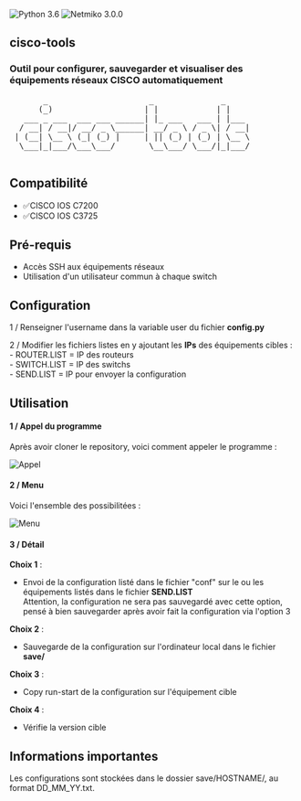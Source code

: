 ![Python 3.6](https://img.shields.io/badge/python-3.6%2B-green)
![Netmiko 3.0.0](https://img.shields.io/badge/netmiko-3.0.0-yellow)

## cisco-tools

### Outil pour configurer, sauvegarder et visualiser des équipements réseaux CISCO automatiquement
<pre>
       _                     _              _     
      (_)                   | |            | |    
   ___ _ ___  ___ ___ ______| |_ ___   ___ | |___ 
  / __| / __|/ __/ _ \______| __/ _ \ / _ \| / __|
 | (__| \__ \ (_| (_) |     | || (_) | (_) | \__ \
  \___|_|___/\___\___/       \__\___/ \___/|_|___/
                                                  
</pre>

## Compatibilité
 - :white_check_mark:CISCO IOS C7200
 - :white_check_mark:CISCO IOS C3725

## Pré-requis
 - Accès SSH aux équipements réseaux
 - Utilisation d'un utilisateur commun à chaque switch
 
## Configuration

1 /  Renseigner l'username dans la variable user du fichier **config.py**

2 / Modifier les fichiers listes en y ajoutant les **IPs** des équipements cibles :<br> 
             - ROUTER.LIST = IP des routeurs<br>
             - SWITCH.LIST = IP des switchs<br>
             - SEND.LIST = IP pour envoyer la configuration
## Utilisation

#### 1 / Appel du programme 

Après avoir cloner le repository, voici comment appeler le programme :

![Appel](https://zupimages.net/up/20/16/39j1.png)

#### 2 / Menu 

Voici l'ensemble des possibilitées :

![Menu](https://zupimages.net/up/20/16/lovi.png)

#### 3 / Détail

**Choix 1** :<br>
 -  Envoi de la configuration listé dans le fichier "conf" sur le ou les équipements listés dans le fichier **SEND.LIST**
       <br>Attention, la configuration ne sera pas sauvegardé avec cette option, pensé à bien sauvegarder après avoir fait la configuration via l'option 3<br>

**Choix 2** :<br>
  - Sauvegarde de la configuration sur l'ordinateur local dans le fichier **save/** <br>

**Choix 3** :<br>
 - Copy run-start de la configuration sur l'équipement cible <br>

**Choix 4** :<br>
 - Vérifie la version cible
       
## Informations importantes

Les configurations sont stockées dans le dossier save/HOSTNAME/, au format DD_MM_YY.txt.


